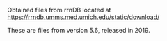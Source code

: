 Obtained files from rrnDB located at
https://rrndb.umms.med.umich.edu/static/download/

These are files from version 5.6, released in 2019.


